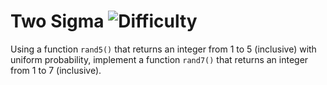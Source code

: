 # Two Sigma ![Difficulty](https://img.shields.io/badge/-EASY-green)
	
Using a function `rand5()` that returns an integer from 1 to 5 (inclusive) with uniform
probability, implement a function `rand7()` that returns an integer from 1 to 7 (inclusive).
	
